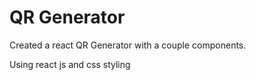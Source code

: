 # QR Generator

Created a react QR Generator with a couple components.

Using react js and css styling